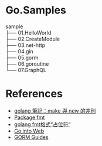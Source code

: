 # Go.Samples

sample<br />
├── 01.HelloWorld<br />
├── 02.CreateModule<br />
├── 03.net-http<br />
├── 04.gin<br />
├── 05.gorm<br />
├── 06.goroutine<br />
└── 07.GraphQL


# References

- [golang 筆記：make 與 new 的差別](https://medium.com/d-d-mag/golang-%E7%AD%86%E8%A8%98-make-%E8%88%87-new-%E7%9A%84%E5%B7%AE%E5%88%A5-68b05c7ce016)
- [Package fmt](https://golang.org/pkg/fmt/)
- [golang fmt格式“占位符”](https://studygolang.com/articles/2644)
- [Go into Web](https://ithelp.ithome.com.tw/users/20120647/ironman/3110)
- [GORM Guides](https://gorm.io/docs/)
